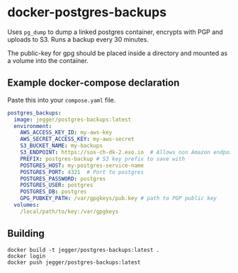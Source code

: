 docker-postgres-backups
=======================

Uses `pg_dump` to dump a linked postgres container, encrypts with PGP and
uploads to S3. Runs a backup every 30 minutes.

The public-key for gpg should be placed inside a directory and mounted as a 
volume into the container.

Example docker-compose declaration
----------------------------------

Paste this into your `compose.yaml` file.

```yaml
postgres_backups:
  image: jegger/postgres-backups:latest
  environment:
    AWS_ACCESS_KEY_ID: my-aws-key
    AWS_SECRET_ACCESS_KEY: my-aws-secret
    S3_BUCKET_NAME: my-backups
    S3_ENDPOINT: https://sos-ch-dk-2.exo.io  # Allows non Amazon endpoints
    PREFIX: postgres-backup # S3 key prefix to save with
    POSTGRES_HOST: my-postgres-service-name
    POSTGRES_PORT: 4321  # Port to postgres
    POSTGRES_PASSWORD: postgres
    POSTGRES_USER: postgres
    POSTGRES_DB: postgres
    GPG_PUBKEY_PATH: /var/gpgkeys/pub.key # path to PGP public key
  volumes:
    /local/path/to/key:/var/gpgkeys
```

Building
--------

```
docker build -t jegger/postgres-backups:latest .
docker login
docker push jegger/postgres-backups:latest
```
